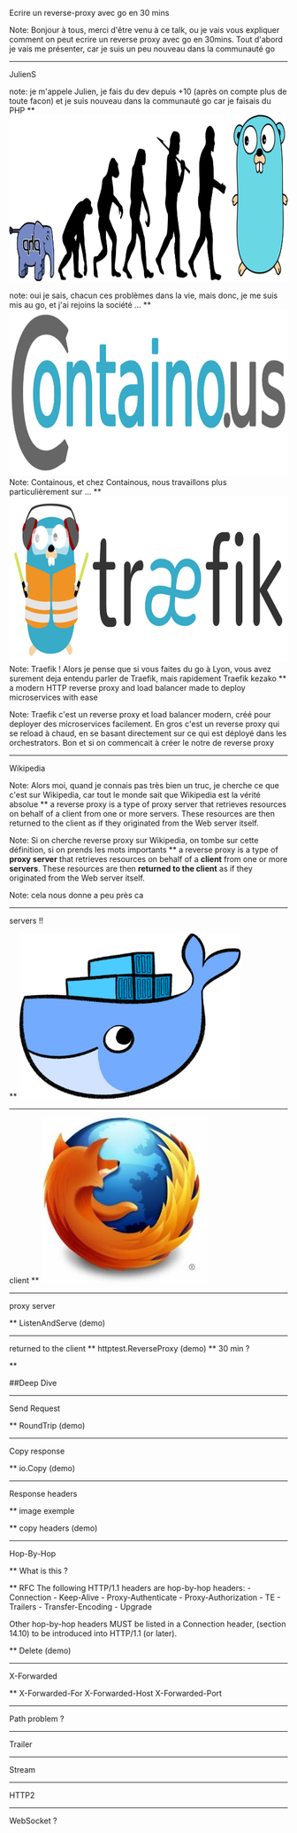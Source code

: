 Ecrire un reverse-proxy
avec go
en 30 mins

Note: Bonjour à tous, merci d'être venu à ce talk, ou je vais vous expliquer
comment on peut ecrire un reverse proxy avec go en 30mins. Tout d'abord je vais
me présenter, car je suis un peu nouveau dans la communauté go

***
JulienS

note: je m'appele Julien, je fais du dev depuis +10 (après on compte plus de
toute facon) et je suis nouveau dans la communauté go car je faisais du PHP
**
<img src="./img/evolution.svg" height="300" style="background-color:white" />

note: oui je sais, chacun ces problèmes dans la vie, mais donc, je me suis mis
au go, et j'ai rejoins la société ...
**
<img src="./img/containous.svg" height="300" style="background-color:white" />
Note: Containous, et chez Containous, nous travaillons plus particulièrement
sur ...
**
<img src="./img/traefik.svg" height="300" style="background-color:white" />
Note: Traefik ! Alors je pense que si vous faites du go à Lyon, vous avez surement
deja entendu parler de Traefik, mais rapidement Traefik kezako 
**
a modern HTTP reverse proxy and load balancer made to deploy microservices with
ease

Note: Traefik c'est un reverse proxy et load balancer modern, créé pour
deployer des microservices facilement. En gros c'est un reverse proxy qui se
reload à chaud, en se basant directement sur ce qui est déployé dans les
orchestrators. Bon et si on commencait à créer le notre de reverse proxy

***
Wikipedia

Note: Alors moi, quand je connais pas très bien un truc, je cherche ce que
c'est sur Wikipedia, car tout le monde sait que Wikipedia est la vérité absolue
**
a reverse proxy is a type of proxy server that retrieves resources on behalf
of a client from one or more servers. These resources are then returned to the
client as if they originated from the Web server itself.

Note: Si on cherche reverse proxy sur Wikipedia, on tombe sur cette
définition, si on prends les mots importants
**
a reverse proxy is a type of **proxy server** that retrieves resources on behalf
of a **client** from one or more **servers**. These resources are then **returned to the
client** as if they originated from the Web server itself.

Note: cela nous donne a peu près ca
***
servers !!

**
<img src="./img/docker.png" height="300" />

***
client 
** 
<img src="./img/mozilla-firefox-logo.jpg" height="300" />

***
proxy server

**
ListenAndServe (demo)

***
returned to the client
**
httptest.ReverseProxy (demo)
**
30 min ?

**
<!-- .slide: data-background="./img/pieces-detachees-auto.jpg" -->

##Deep Dive
***
Send Request

**
RoundTrip (demo)

***
Copy response

**
io.Copy (demo)

***
Response headers

**
image exemple

**
copy headers (demo)

***
Hop-By-Hop

**
What is this ?

**
RFC
 The following HTTP/1.1 headers are hop-by-hop headers:
      - Connection
      - Keep-Alive
      - Proxy-Authenticate
      - Proxy-Authorization
      - TE
      - Trailers
      - Transfer-Encoding
      - Upgrade

Other hop-by-hop headers MUST be listed in a Connection header, (section 14.10) to be introduced into HTTP/1.1 (or later). 

**
Delete (demo)

***
X-Forwarded

**
X-Forwarded-For
X-Forwarded-Host
X-Forwarded-Port

***
Path problem ?

***
Trailer

***
Stream

***
HTTP2

***
WebSocket ?




